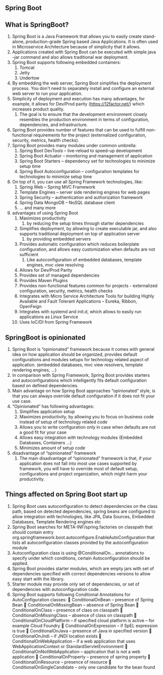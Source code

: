 Spring Boot
----------

What is SpringBoot?
-------------------
1. Spring Boot is a Java Framework that allows you to easily create stand-alone,
   production-grade Spring based Java Applications. It is often used in Microservice
   Architecture because of simplicity that it allows.
2. Applications created with Spring Boot can be executed with simple java –jar
   command and also allows traditional war deployment.
3. Spring Boot supports following embedded containers:
   1. Tomcat
   2. Jetty
   3. Undertow
4. By embedding the web server, Spring Boot simplifies the deployment process. You don't need to separately install and configure an external web server to run your application.
5. Simplicity of deployment and execution has many advantages, for example, it allows
   for Dev/Prod parity (https://12factor.net/) which increases product quality.
   1. The goal is to ensure that the development environment closely resembles the production environment in terms of configuration, dependencies, and infrastructure.
6. Spring Boot provides number of features that can be used to fulfill non-functional
   requirements for the project (externalized configuration, security, metrics, health
   checks).
7. Spring Boot provides many modules under common umbrella:
   1. Spring Boot DevTools – live-reload to speed-up development
   2. Spring Boot Actuator – monitoring and management of application
   3. Spring Boot Starters – dependency set for technologies to minimize setup time
   4. Spring Boot Autoconfiguration – configuration templates for technologies to
      minimize setup time
8. On top of it, you can use all Spring Framework technologies, like:
   1. Spring Web – Spring MVC Framework
   2. Template Engines – server side rendering engines for web pages
   3. Spring Security – authentication and authorization framework
   4. Spring Data MongoDB – NoSQL database client
   5. ... and many more
9. advantages of using Spring Boot
   1. Maximizes productivity
      1. by reducing the setup times through starter dependencies
   2. Simplifies deployment, by allowing to create executable jar, and also supports
      traditional deployment on top of application server
      1. by providing embedded servers
   3. Provides automatic configuration which reduces boilerplate configuration, and
      allows easy customization when defaults are not sufficient
      1. Like autoconfiguration of embedded databases, template engines, mvc view resolving 
   4. Allows for Dev/Prod Parity
   5. Provides set of managed dependencies
   6. Provides Maven Plugins
   7. Provides non-functional features common for projects - externalized
      configuration, security, metrics, health checks
   8. Integrates with Micro Service Architecture Tools for building Highly Available and
      Fault Tolerant Applications – Eureka, Ribbon, OpenFeign
   9. Integrates with systemd and init.d, which allows to easily run applications as
      Linux Service
   10. Uses IoC/DI from Spring Framework

SpringBoot is opinionated
------------------------
1. Spring Boot is “opinionated” framework because it comes with general idea on how application should be organized, provides default configurations and modules setups for technology related aspect of application. (embedded databases, mvc view resolvers, template rendering engines, ...)
2. In comparison with Spring Framework, Spring Boot provides starters and autoconfigurations which
   intelligently fits default configuration based on defined dependencies.
3. Main advantage on how Spring Boot approaches “opinionated” style, is that you can always override
   default configuration if it does not fit your use case.
4. “Opinionated” has following advantages:
   1. Simplifies application setup
   2. Maximizes productivity, by allowing you to focus on business code instead of setup of technology related code
   3. Allows you to write configuration only in case when defaults are not a good fit for your case
   4. Allows easy integration with technology modules (Embedded Databases, Containers ...)
   5. Minimizes amount of setup code
5. disadvantage of “opinionated” framework
   1. The main disadvantage of “opinionated” framework is that, if your application does not fall into most use cases supported by framework, you will have to override most of default setup, configurations and project organization, which might harm your productivity.

Things affected on Spring Boot start up
---------------------------------------
1. Spring Boot uses autoconfiguration to detect dependencies on the class path, based
   on detected dependencies, spring beans are configured to allow integration with
   technologies, like JPA, Data Sources, Embedded Databases, Template Rendering
   engines etc
2. Spring Boot searches for META-INF/spring.factories on classpath that should
   contain entry org.springframework.boot.autoconfigure.EnableAutoConfiguration that lists all
   autoconfiguration classes provided by the autoconfiguration module
3. Autoconfiguration class is using @ConditionalOn... annotations to specify under
   which conditions, certain Autoconfiguration should be applied.
4. Spring Boot provides starter modules, which are empty jars with set of dependencies
   specified with correct dependencies versions to allow easy start with the library.
5. Starter module may provide only set of dependencies, or set of dependencies with
   autoconfiguration code.
6. Spring Boot supports following Conditional Annotations for AutoConfiguration classes:
    ConditionalOnBean – presence of Spring Bean
    ConditionalOnMissingBean – absence of Spring Bean
    ConditionalOnClass – presence of class on classpath
    ConditionalOnMissingClass – absence of class on classpath
    ConditionalOnCloudPlatform – if specified cloud platform is active – for
   example Cloud Foundry
    ConditionalOnExpression – if SpEL expression is true
    ConditionalOnJava – presence of Java in specified version
    ConditionalOnJndi – if JNDI location exists
    ConditionalOnWebApplication – if a web application that uses
   WebApplicationContext or StandardServletEnvironment
    ConditionalOnNotWebApplication – application that is not a web application
    ConditionalOnProperty – presence of spring property
    ConditionalOnResource – presence of resource
    ConditionalOnSingleCandidate – only one candidate for the bean found
